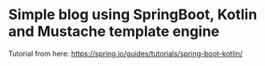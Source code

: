 # Simple blog using SpringBoot, Kotlin and Mustache template engine

Tutorial from here: https://spring.io/guides/tutorials/spring-boot-kotlin/
